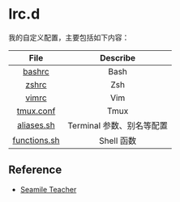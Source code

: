 # lrc.d

我的自定义配置，主要包括如下内容：

|              File              |         Describe          |
| :----------------------------: | :-----------------------: |
|       [bashrc](./bashrc)       |           Bash            |
|        [zshrc](./zshrc)        |            Zsh            |
|        [vimrc](./vimrc)        |            Vim            |
|    [tmux.conf](./tmux.conf)    |           Tmux            |
|   [aliases.sh](./aliases.sh)   | Terminal 参数、别名等配置 |
| [functions.sh](./functions.sh) |        Shell 函数         |

## Reference

-   [Seamile Teacher](https://github.com/seamile/rc.d)
